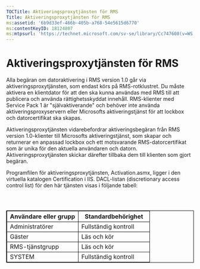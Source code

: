 ```yaml
---
TOCTitle: Aktiveringsproxytjänsten för RMS
Title: Aktiveringsproxytjänsten för RMS
ms:assetid: '6b9d33ef-466b-405b-a768-54e5615d6770'
ms:contentKeyID: 18124807
ms:mtpsurl: 'https://technet.microsoft.com/sv-se/library/Cc747608(v=WS.10)'
---
```


Aktiveringsproxytjänsten för RMS
================================

Alla begäran om datoraktivering i RMS version 1.0 går via aktiveringsproxytjänsten, som endast körs på RMS-rotklustret. Du måste aktivera en klientdator för att den ska kunna användas med RMS till att publicera och använda rättighetsskyddat innehåll. RMS-klienter med Service Pack 1 är "självaktiverande" och behöver inte använda aktiveringsproxyservern eller Microsofts aktiveringstjänst för att lockbox och datorcertifikat ska skapas.

Aktiveringsproxytjänsten vidarebefordrar aktiveringsbegäran från RMS version 1.0-klienter till Microsofts aktiveringstjänst, som skapar och returnerar en anpassad lockbox och ett motsvarande RMS-datorcertifikat som är unika för den aktuella användaren och datorn. Aktiveringsproxytjänsten skickar därefter tillbaka dem till klienten som gjort begäran.

Programfilen för aktiveringsproxytjänsten, Activation.asmx, ligger i den virtuella katalogen Certification i IIS. DACL-listan (discretionary access control list) för den här tjänsten visas i följande tabell:

###  

 
<table style="border:1px solid black;">
<colgroup>
<col width="50%" />
<col width="50%" />
</colgroup>
<thead>
<tr class="header">
<th style="border:1px solid black;" >Användare eller grupp</th>
<th style="border:1px solid black;" >Standardbehörighet</th>
</tr>
</thead>
<tbody>
<tr class="odd">
<td style="border:1px solid black;">Administratörer</td>
<td style="border:1px solid black;">Fullständig kontroll</td>
</tr>
<tr class="even">
<td style="border:1px solid black;">Gäster</td>
<td style="border:1px solid black;">Läs och kör</td>
</tr>
<tr class="odd">
<td style="border:1px solid black;">RMS-tjänstgrupp</td>
<td style="border:1px solid black;">Läs och kör</td>
</tr>
<tr class="even">
<td style="border:1px solid black;">SYSTEM</td>
<td style="border:1px solid black;">Fullständig kontroll</td>
</tr>
</tbody>
</table>
